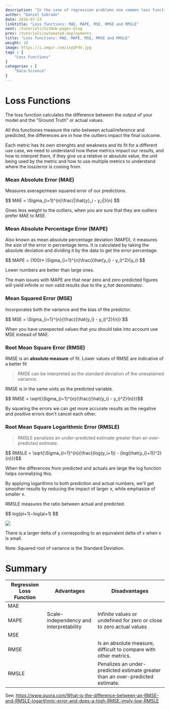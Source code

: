 ```yaml
---
description: "In the case of regression problems one common loss function is RMSE, this isn´t a good choice for classification use cases... MSE is arguaby the most common loss fuction for regression problems. Lets understand the differences..."
author: "Daniel Sobrado"
date: 2016-07-23
linktitle: "Loss functions: MAE, MAPE, MSE, RMSE and RMSLE"
next: /tutorials/GitHub-pages-blog
prev: /tutorials/automated-deployments
title: "Loss functions: MAE, MAPE, MSE, RMSE and RMSLE"
weight: 10
image: https://i.imgur.com/isyQF4V.jpg
tags : [
    "Loss Functions"
]
categories : [
    "Data-Science"
]
---
```



# Loss Functions

The loss function calculates the difference between the output of your model and the "Ground Truth" or actual values.

All this functiones measure the ratio between actual/reference and predicted, the differences are in how the outliers impact the final outcome.

Each metric has its own strenghts and weakness and its fit for a different use case, we need to understand how these metrics impact our results, and how to interpret them, if they give us a relative or absulute value, the unit being used by the metric and how to use multiple metrics to understand where the loss/error is coming from.

### Mean Absolute Error (MAE)

Measures average/mean squared error of our predictions.

<div id="el"><span>$$ MAE = \Sigma_{i=1}^{n}\frac{|\hat{y}_i - y_i|}{n} $$</span></div>

Gives less weight to the outliers, when you are sure that they are outliers prefer MAE to MSE.

### Mean Absolute Percentage Error (MAPE)

Also known as mean absolute percentage deviation (MAPD), it measures the size of the error in percentage tems. It is calculated by taking the absolute deviation and dividing it by the data to get the error percentage.

<div id="el"><span>$$ MAPE = {100}* \Sigma_{i=1}^{n}\frac{(\hat{y_i} - y_i)^2}{y_i} $$</span></div>

Lower numbers are better than large ones.

The main issues with MAPE are that near zero and zero predicted figures will yield infinite or non valid results due to the *y_hat* denominator.

### Mean Squared Error (MSE)

Incorporates both the variance and the bias of the predictor.

<div id="el"><span>$$ MSE = \Sigma_{i=1}^{n}{\frac{(\hat{y_i} - y_i)^2}{n}} $$</span></div>

When you have unexpected values that you should take into account use MSE instead of MAE.

### Root Mean Square Error (RMSE)

RMSE is an **absolute measure** of fit. Lower values of RMSE are indicative of a better fit

> RMSE can be interpreted as the standard deviation of the unexplained variance.

RMSE is in the same units as the predicted variable.

<div id="el"><span>$$ RMSE = \sqrt{\Sigma_{i=1}^{n}{\frac{(\hat{y_i} - y_i)^2}{n}}}$$</span></div>

By squaring the errors we can get more accurate results as the negative and positive errors don't cancel each other.

### Root Mean Square Logarithmic Error (RMSLE)

> RMSLE penalizes an under-predicted estimate greater than an over-predicted estimate.

<div id="el"><span>$$ RMSLE = \sqrt{\Sigma_{i=1}^{n}{\frac{(log(y_i+1)) - (log(\hat{y_i}+1))^2}{n}}}$$</span></div>

When the differences from predicted and actuals are large the log function helps normalizing this.

By applying logarithms to both prediction and actual numbers, we'll get smoother results by reducing the impact of larger x, while emphasize of smaller x.

RMSLE measures the ratio between actual and predicted.

<div id="el"><span>$$ log(pi+1)−log(ai+1) $$</span></div>

![](https://i.imgur.com/1d5fJZR.png)

There is a larger delta of y correspoding to an equivalent delta of x when x is small.

Note: Squared root of variance is the Standard Deviation.

# Summary


| Regression Loss Function | Advantages | Disadvantages |
|--------------------------|------------|--------------|
| MAE                      |            |              |
| MAPE                     | Scale-independency and interpretability           | Infinite values or undefined for zero or close to zero actual values              |
| MSE                      |            |              |
| RMSE                     |            | Is an absolute measure, difficult to compare with other metrics.             |
| RMSLE                    |            | Penalizes an under-predicted estimate greater than an over-predicted estimate.             |



See: https://www.quora.com/What-is-the-difference-between-an-RMSE-and-RMSLE-logarithmic-error-and-does-a-high-RMSE-imply-low-RMSLE
